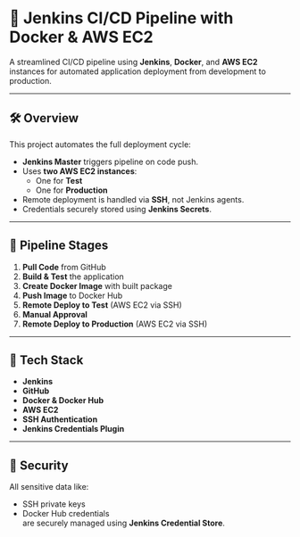 # 🚀 Jenkins CI/CD Pipeline with Docker & AWS EC2

A streamlined CI/CD pipeline using **Jenkins**, **Docker**, and **AWS EC2** instances for automated application deployment from development to production.

---

## 🛠️ Overview

This project automates the full deployment cycle:

- **Jenkins Master** triggers pipeline on code push.
- Uses **two AWS EC2 instances**:
  - One for **Test**
  - One for **Production**
- Remote deployment is handled via **SSH**, not Jenkins agents.
- Credentials securely stored using **Jenkins Secrets**.

---

## 🔁 Pipeline Stages

1. **Pull Code** from GitHub
2. **Build & Test** the application
3. **Create Docker Image** with built package
4. **Push Image** to Docker Hub
5. **Remote Deploy to Test** (AWS EC2 via SSH)
6. **Manual Approval**
7. **Remote Deploy to Production** (AWS EC2 via SSH)

---

## 🧰 Tech Stack

- **Jenkins**
- **GitHub**
- **Docker & Docker Hub**
- **AWS EC2**
- **SSH Authentication**
- **Jenkins Credentials Plugin**

---

## 🔐 Security

All sensitive data like:
- SSH private keys
- Docker Hub credentials  
are securely managed using **Jenkins Credential Store**.
